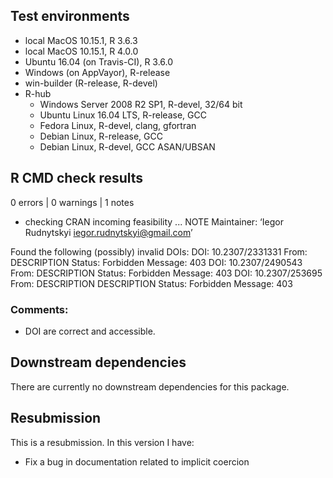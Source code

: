 ## Test environments

* local MacOS 10.15.1, R 3.6.3
* local MacOS 10.15.1, R 4.0.0
* Ubuntu 16.04 (on Travis-CI), R 3.6.0
* Windows (on AppVayor), R-release
* win-builder (R-release, R-devel)
* R-hub
    * Windows Server 2008 R2 SP1, R-devel, 32/64 bit
    * Ubuntu Linux 16.04 LTS, R-release, GCC
    * Fedora Linux, R-devel, clang, gfortran
    * Debian Linux, R-release, GCC
    * Debian Linux, R-devel, GCC ASAN/UBSAN

## R CMD check results

0 errors | 0 warnings | 1 notes

* checking CRAN incoming feasibility ... NOTE
Maintainer: ‘Iegor Rudnytskyi <iegor.rudnytskyi@gmail.com>’

Found the following (possibly) invalid DOIs:
  DOI: 10.2307/2331331
    From: DESCRIPTION
    Status: Forbidden
    Message: 403
  DOI: 10.2307/2490543
    From: DESCRIPTION
    Status: Forbidden
    Message: 403
  DOI: 10.2307/253695
    From: DESCRIPTION
          DESCRIPTION
    Status: Forbidden
    Message: 403
    

### Comments:    
    
* DOI are correct and accessible.

## Downstream dependencies

There are currently no downstream dependencies for this package.

## Resubmission
This is a resubmission. In this version I have:

* Fix a bug in documentation related to implicit coercion
